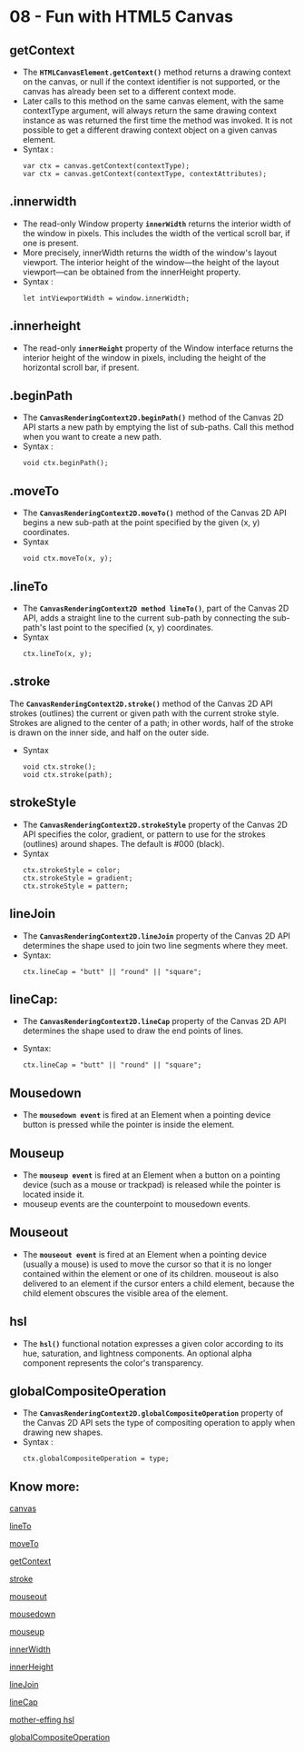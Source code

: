 # 08 - Fun with HTML5 Canvas
## getContext
- The **`HTMLCanvasElement.getContext()`** method returns a drawing context on the canvas, or null if the context identifier is not supported, or the canvas has already been set to a different context mode.
- Later calls to this method on the same canvas element, with the same contextType argument, will always return the same drawing context instance as was returned the first time the method was invoked. It is not possible to get a different drawing context object on a given canvas element.
- Syntax :
    ```
    var ctx = canvas.getContext(contextType);
    var ctx = canvas.getContext(contextType, contextAttributes);
    ```


## .innerwidth
- The read-only Window property **`innerWidth`** returns the interior width of the window in pixels. This includes the width of the vertical scroll bar, if one is present.
- More precisely, innerWidth returns the width of the window's layout viewport. The interior height of the window—the height of the layout viewport—can be obtained from the innerHeight property.
- Syntax :
    ```
    let intViewportWidth = window.innerWidth;
    ```

## .innerheight
- The read-only **`innerHeight`** property of the Window interface returns the interior height of the window in pixels, including the height of the horizontal scroll bar, if present.

## .beginPath
- The **`CanvasRenderingContext2D.beginPath()`** method of the Canvas 2D API starts a new path by emptying the list of sub-paths. Call this method when you want to create a new path.
- Syntax :
    ```
    void ctx.beginPath();
    ```
## .moveTo
- The **`CanvasRenderingContext2D.moveTo()`** method of the Canvas 2D API begins a new sub-path at the point specified by the given (x, y) coordinates.
- Syntax
    ```
    void ctx.moveTo(x, y);
    ```

## .lineTo
- The **`CanvasRenderingContext2D method lineTo()`**, part of the Canvas 2D API, adds a straight line to the current sub-path by connecting the sub-path's last point to the specified (x, y) coordinates.
- Syntax
    ```
    ctx.lineTo(x, y);
    ```

## .stroke
The **`CanvasRenderingContext2D.stroke()`** method of the Canvas 2D API strokes (outlines) the current or given path with the current stroke style.
Strokes are aligned to the center of a path; in other words, half of the stroke is drawn on the inner side, and half on the outer side.
- Syntax
    ```
    void ctx.stroke();
    void ctx.stroke(path);
    ```

## strokeStyle
- The **`CanvasRenderingContext2D.strokeStyle`** property of the Canvas 2D API specifies the color, gradient, or pattern to use for the strokes (outlines) around shapes. The default is #000 (black).
- Syntax
    ```
    ctx.strokeStyle = color;
    ctx.strokeStyle = gradient;
    ctx.strokeStyle = pattern;
    ```

## lineJoin
- The **`CanvasRenderingContext2D.lineJoin`** property of the Canvas 2D API determines the shape used to join two line segments where they meet.
- Syntax:
    ```
    ctx.lineCap = "butt" || "round" || "square";
    ```

## lineCap:
- The **`CanvasRenderingContext2D.lineCap`** property of the Canvas 2D API determines the shape used to draw the end points of lines.

- Syntax:
    ```
    ctx.lineCap = "butt" || "round" || "square";
    ```


## Mousedown
- The **`mousedown event`** is fired at an Element when a pointing device button is pressed while the pointer is inside the element.


## Mouseup
- The **`mouseup event`** is fired at an Element when a button on a pointing device (such as a mouse or trackpad) is released while the pointer is located inside it.
- mouseup events are the counterpoint to mousedown events.


## Mouseout
- The **`mouseout event`** is fired at an Element when a pointing device (usually a mouse) is used to move the cursor so that it is no longer contained within the element or one of its children.
mouseout is also delivered to an element if the cursor enters a child element, because the child element obscures the visible area of the element.

## hsl
- The **`hsl()`** functional notation expresses a given color according to its hue, saturation, and lightness components. An optional alpha component represents the color's transparency.


## globalCompositeOperation
- The **`CanvasRenderingContext2D.globalCompositeOperation`** property of the Canvas 2D API sets the type of compositing operation to apply when drawing new shapes.
- Syntax :
    ```
    ctx.globalCompositeOperation = type;
    ```


## Know more:

[canvas](https://developer.mozilla.org/en-US/docs/Web/API/CanvasRenderingContext2D)

[lineTo](https://developer.mozilla.org/en-US/docs/Web/API/CanvasRenderingContext2D/lineTo)

[moveTo](https://developer.mozilla.org/en-US/docs/Web/API/CanvasRenderingContext2D/moveTo)

[getContext](https://developer.mozilla.org/en-US/docs/Web/API/HTMLCanvasElement/getContext)

[stroke](https://developer.mozilla.org/en-US/docs/Web/API/CanvasRenderingContext2D/stroke)

[mouseout](https://developer.mozilla.org/en-US/docs/Web/API/Element/mouseout_event)

[mousedown](https://developer.mozilla.org/en-US/docs/Web/API/Element/mousedown_event)

[mouseup](https://developer.mozilla.org/en-US/docs/Web/API/Element/mouseup_event)

[innerWidth](https://developer.mozilla.org/en-US/docs/Web/API/window/innerWidth)

[innerHeight](https://developer.mozilla.org/en-US/docs/Web/API/Window/innerHeight)

[lineJoin](https://developer.mozilla.org/en-US/docs/Web/API/CanvasRenderingContext2D/lineJoin)

[lineCap](https://developer.mozilla.org/en-US/docs/Web/API/CanvasRenderingContext2D/lineCap)

[mother-effing hsl](https://mothereffinghsl.com/)

[globalCompositeOperation](https://developer.mozilla.org/en-US/docs/Web/API/CanvasRenderingContext2D/globalCompositeOperation)
